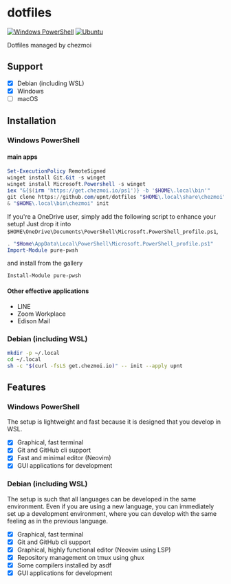 # dotfiles

[![Windows PowerShell](https://github.com/upnt/dotfiles/actions/workflows/windows-installation.yml/badge.svg)](https://github.com/upnt/dotfiles/actions/workflows/windows-installation.yml)
[![Ubuntu](https://github.com/upnt/dotfiles/actions/workflows/ubuntu-installation.yml/badge.svg)](https://github.com/upnt/dotfiles/actions/workflows/ubuntu-installation.yml)

Dotfiles managed by chezmoi

## Support

- [x] Debian (including WSL)
- [x] Windows
- [ ] macOS

## Installation

### Windows PowerShell
#### main apps
```powershell
Set-ExecutionPolicy RemoteSigned
winget install Git.Git -s winget
winget install Microsoft.Powershell -s winget
iex "&{$(irm 'https://get.chezmoi.io/ps1')} -b '$HOME\.local\bin'"
git clone https://github.com/upnt/dotfiles "$HOME\.local\share\chezmoi"
& "$HOME\.local\bin\chezmoi" init
```

If you're a OneDrive user, simply add the following script to enhance your setup!
Just drop it into
`$HOME\OneDrive\Documents\PowerShell\Microsoft.PowerShell_profile.ps1`,

```powershell:Microsoft.PowerShell_profile.ps1
. "$Home\AppData\Local\PowerShell\Microsoft.PowerShell_profile.ps1"
Import-Module pure-pwsh
```

and install from the gallery

```pwsh
Install-Module pure-pwsh
```

#### Other effective applications

- LINE
- Zoom Workplace
- Edison Mail

### Debian (including WSL)

```bash
mkdir -p ~/.local
cd ~/.local
sh -c "$(curl -fsLS get.chezmoi.io)" -- init --apply upnt
```

## Features

### Windows PowerShell

The setup is lightweight and fast because it is designed that you develop in WSL.

- [x] Graphical, fast terminal
- [x] Git and GitHub cli support
- [x] Fast and minimal editor (Neovim)
- [x] GUI applications for development

### Debian (including WSL)

The setup is such that all languages can be developed in the same environment.
Even if you are using a new language,
you can immediately set up a development environment,
where you can develop with the same feeling as in the previous language.

- [x] Graphical, fast terminal
- [x] Git and GitHub cli support
- [x] Graphical, highly functional editor (Neovim using LSP)
- [x] Repository management on tmux using ghux
- [x] Some compilers installed by asdf
- [x] GUI applications for development
